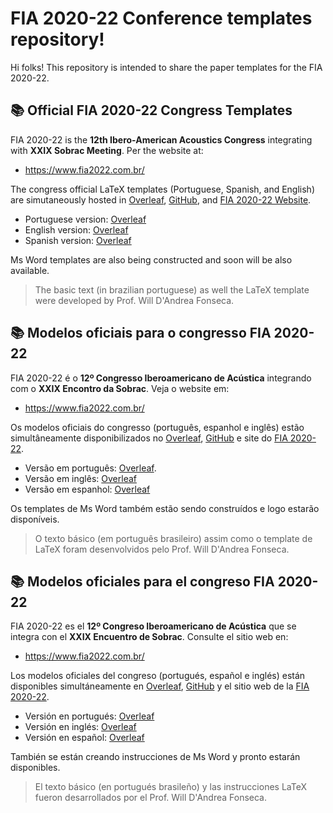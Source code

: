 # FIA 2020-22 Conference templates repository!

Hi folks! This repository is intended to share the paper templates for the FIA 2020-22. 

##   :books: Official FIA 2020-22 Congress Templates
FIA 2020-22 is the **12th  Ibero-American Acoustics Congress** integrating with **XXIX Sobrac Meeting**.
Per the website at:
 - https://www.fia2022.com.br/

The congress official LaTeX templates (Portuguese, Spanish, and English) are simutaneously hosted in [Overleaf](https://www.overleaf.com/), [GitHub](https://github.com/willdfonseca/fia2020), and [FIA 2020-22 Website](https://www.fia2022.com.br/).    


 - Portuguese version: [Overleaf](https://www.overleaf.com/read/rnfjxkknksnd)
 - English version: [Overleaf](https://www.overleaf.com/read/hgryywpgmxdx)
 - Spanish version: [Overleaf](https://www.overleaf.com/read/rszcxtwshzfr)

Ms Word templates are also being constructed and soon will be also available.

> The basic text (in brazilian portuguese) as well the LaTeX template
> were developed by Prof. Will D'Andrea Fonseca.


##   :books: Modelos oficiais para o congresso FIA 2020-22 
FIA 2020-22 é o  ****12º Congresso Iberoamericano de Acústica**** integrando com o  **XXIX Encontro da Sobrac**.
Veja o website em:
 - https://www.fia2022.com.br/

Os modelos oficiais do congresso  (português, espanhol e inglês) estão simultâneamente disponibilizados no [Overleaf](https://www.overleaf.com/), [GitHub](https://github.com/willdfonseca/fia2020) e site do [FIA 2020-22](https://www.fia2022.com.br/).    


 - Versão em português: [Overleaf](https://www.overleaf.com/read/rnfjxkknksnd).
 - Versão em inglês: [Overleaf](https://www.overleaf.com/read/hgryywpgmxdx)
 - Versão em espanhol: [Overleaf](https://www.overleaf.com/read/rszcxtwshzfr)

Os templates de Ms Word também estão sendo construídos e logo estarão disponíveis.

> O texto básico (em português brasileiro) assim como o template de LaTeX 
> foram desenvolvidos pelo Prof. Will D'Andrea Fonseca.


##   :books: Modelos oficiales para el congreso FIA 2020-22
FIA 2020-22 es el **12º Congreso Iberoamericano de Acústica** que se integra con el **XXIX Encuentro de Sobrac**. Consulte el sitio web en:
 - https://www.fia2022.com.br/

Los modelos oficiales del congreso (portugués, español e inglés) están disponibles simultáneamente en [Overleaf](https://www.overleaf.com/), [GitHub](https://github.com/willdfonseca/fia2020) y el sitio web de la [FIA 2020-22](https://www.fia2022.com.br/). 

 - Versión en portugués: [Overleaf](https://www.overleaf.com/read/rnfjxkknksnd)
 - Versión en inglés: [Overleaf](https://www.overleaf.com/read/hgryywpgmxdx)
 - Versión en español: [Overleaf](https://www.overleaf.com/read/rszcxtwshzfr)


También se están creando instrucciones de Ms Word y pronto estarán disponibles.

> El texto básico (en portugués brasileño) y las instrucciones LaTeX fueron desarrollados por el Prof. Will D'Andrea Fonseca.
